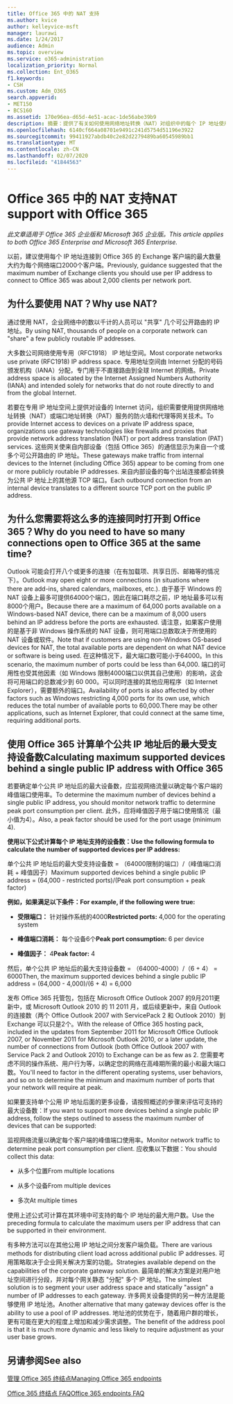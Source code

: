 ```yaml
---
title: Office 365 中的 NAT 支持
ms.author: kvice
author: kelleyvice-msft
manager: laurawi
ms.date: 1/24/2017
audience: Admin
ms.topic: overview
ms.service: o365-administration
localization_priority: Normal
ms.collection: Ent_O365
f1.keywords:
- CSH
ms.custom: Adm_O365
search.appverid:
- MET150
- BCS160
ms.assetid: 170e96ea-d65d-4e51-acac-1de56abe39b9
description: 摘要：提供了有关如何使用网络地址转换（NAT）对组织中的每个 IP 地址使用的客户端的正确数量的详细信息。
ms.openlocfilehash: 6140cf664a08701e9491c241d5754d51196e3922
ms.sourcegitcommit: 99411927abdb40c2e82d2279489ba60545989bb1
ms.translationtype: MT
ms.contentlocale: zh-CN
ms.lasthandoff: 02/07/2020
ms.locfileid: "41844563"
---
```

# <a name="nat-support-with-office-365"></a><span data-ttu-id="cbfa3-103">Office 365 中的 NAT 支持</span><span class="sxs-lookup"><span data-stu-id="cbfa3-103">NAT support with Office 365</span></span>

<span data-ttu-id="cbfa3-104">*此文章适用于 Office 365 企业版和 Microsoft 365 企业版。*</span><span class="sxs-lookup"><span data-stu-id="cbfa3-104">*This article applies to both Office 365 Enterprise and Microsoft 365 Enterprise.*</span></span>

<span data-ttu-id="cbfa3-105">以前，建议使用每个 IP 地址连接到 Office 365 的 Exchange 客户端的最大数量大约为每个网络端口2000个客户端。</span><span class="sxs-lookup"><span data-stu-id="cbfa3-105">Previously, guidance suggested that the maximum number of Exchange clients you should use per IP address to connect to Office 365 was about 2,000 clients per network port.</span></span>
  
## <a name="why-use-nat"></a><span data-ttu-id="cbfa3-106">为什么要使用 NAT？</span><span class="sxs-lookup"><span data-stu-id="cbfa3-106">Why use NAT?</span></span>

<span data-ttu-id="cbfa3-107">通过使用 NAT，企业网络中的数以千计的人员可以 "共享" 几个可公开路由的 IP 地址。</span><span class="sxs-lookup"><span data-stu-id="cbfa3-107">By using NAT, thousands of people on a corporate network can "share" a few publicly routable IP addresses.</span></span>
  
<span data-ttu-id="cbfa3-108">大多数公司网络使用专用（RFC1918） IP 地址空间。</span><span class="sxs-lookup"><span data-stu-id="cbfa3-108">Most corporate networks use private (RFC1918) IP address space.</span></span> <span data-ttu-id="cbfa3-109">专用地址空间由 Internet 分配的号码颁发机构（IANA）分配，专门用于不直接路由到全球 Internet 的网络。</span><span class="sxs-lookup"><span data-stu-id="cbfa3-109">Private address space is allocated by the Internet Assigned Numbers Authority (IANA) and intended solely for networks that do not route directly to and from the global Internet.</span></span>
  
<span data-ttu-id="cbfa3-110">若要在专用 IP 地址空间上提供对设备的 Internet 访问，组织需要使用提供网络地址转换（NAT）或端口地址转换（PAT）服务的防火墙和代理等网关技术。</span><span class="sxs-lookup"><span data-stu-id="cbfa3-110">To provide Internet access to devices on a private IP address space, organizations use gateway technologies like firewalls and proxies that provide network address translation (NAT) or port address translation (PAT) services.</span></span> <span data-ttu-id="cbfa3-111">这些网关使来自内部设备（包括 Office 365）的通信显示为来自一个或多个可公开路由的 IP 地址。</span><span class="sxs-lookup"><span data-stu-id="cbfa3-111">These gateways make traffic from internal devices to the Internet (including Office 365) appear to be coming from one or more publicly routable IP addresses.</span></span> <span data-ttu-id="cbfa3-112">来自内部设备的每个出站连接都会转换为公共 IP 地址上的其他源 TCP 端口。</span><span class="sxs-lookup"><span data-stu-id="cbfa3-112">Each outbound connection from an internal device translates to a different source TCP port on the public IP address.</span></span> 
  
## <a name="why-do-you-need-to-have-so-many-connections-open-to-office-365-at-the-same-time"></a><span data-ttu-id="cbfa3-113">为什么您需要将这么多的连接同时打开到 Office 365？</span><span class="sxs-lookup"><span data-stu-id="cbfa3-113">Why do you need to have so many connections open to Office 365 at the same time?</span></span>

<span data-ttu-id="cbfa3-114">Outlook 可能会打开八个或更多的连接（在有加载项、共享日历、邮箱等的情况下）。</span><span class="sxs-lookup"><span data-stu-id="cbfa3-114">Outlook may open eight or more connections (in situations where there are add-ins, shared calendars, mailboxes, etc.).</span></span> <span data-ttu-id="cbfa3-115">由于基于 Windows 的 NAT 设备上最多可提供64000个端口，因此在端口耗尽之前，IP 地址最多可以有8000个用户。</span><span class="sxs-lookup"><span data-stu-id="cbfa3-115">Because there are a maximum of 64,000 ports available on a Windows-based NAT device, there can be a maximum of 8,000 users behind an IP address before the ports are exhausted.</span></span> <span data-ttu-id="cbfa3-116">请注意，如果客户使用的是基于非 Windows 操作系统的 NAT 设备，则可用端口总数取决于所使用的 NAT 设备或软件。</span><span class="sxs-lookup"><span data-stu-id="cbfa3-116">Note that if customers are using non-Windows OS-based devices for NAT, the total available ports are dependent on what NAT device or software is being used.</span></span> <span data-ttu-id="cbfa3-117">在这种情况下，最大端口数可能小于64000。</span><span class="sxs-lookup"><span data-stu-id="cbfa3-117">In this scenario, the maximum number of ports could be less than 64,000.</span></span> <span data-ttu-id="cbfa3-118">端口的可用性也受其他因素（如 Windows 限制4000端口以供其自己使用）的影响，这会将可用端口的总数减少到 60 000。可以同时连接的其他应用程序（如 Internet Explorer），需要额外的端口。</span><span class="sxs-lookup"><span data-stu-id="cbfa3-118">Availability of ports is also affected by other factors such as Windows restricting 4,000 ports for its own use, which reduces the total number of available ports to 60,000.There may be other applications, such as Internet Explorer, that could connect at the same time, requiring additional ports.</span></span>
  
## <a name="calculating-maximum-supported-devices-behind-a-single-public-ip-address-with-office-365"></a><span data-ttu-id="cbfa3-119">使用 Office 365 计算单个公共 IP 地址后的最大受支持设备数</span><span class="sxs-lookup"><span data-stu-id="cbfa3-119">Calculating maximum supported devices behind a single public IP address with Office 365</span></span>

<span data-ttu-id="cbfa3-120">若要确定单个公共 IP 地址后的最大设备数，应监视网络流量以确定每个客户端的峰值端口使用率。</span><span class="sxs-lookup"><span data-stu-id="cbfa3-120">To determine the maximum number of devices behind a single public IP address, you should monitor network traffic to determine peak port consumption per client.</span></span> <span data-ttu-id="cbfa3-121">此外，应将峰值因子用于端口使用情况（最小值为4）。</span><span class="sxs-lookup"><span data-stu-id="cbfa3-121">Also, a peak factor should be used for the port usage (minimum 4).</span></span> 
  
 <span data-ttu-id="cbfa3-122">**使用以下公式计算每个 IP 地址支持的设备数：**</span><span class="sxs-lookup"><span data-stu-id="cbfa3-122">**Use the following formula to calculate the number of supported devices per IP address:**</span></span>
  
<span data-ttu-id="cbfa3-123">单个公共 IP 地址后的最大受支持设备数 = （64000限制的端口）/（峰值端口消耗 + 峰值因子）</span><span class="sxs-lookup"><span data-stu-id="cbfa3-123">Maximum supported devices behind a single public IP address = (64,000 - restricted ports)/(Peak port consumption + peak factor)</span></span>
  
 <span data-ttu-id="cbfa3-124">**例如，如果满足以下条件：**</span><span class="sxs-lookup"><span data-stu-id="cbfa3-124">**For example, if the following were true:**</span></span>
  
- <span data-ttu-id="cbfa3-125">**受限端口：** 针对操作系统的4000</span><span class="sxs-lookup"><span data-stu-id="cbfa3-125">**Restricted ports:** 4,000 for the operating system</span></span>

- <span data-ttu-id="cbfa3-126">**峰值端口消耗：** 每个设备6个</span><span class="sxs-lookup"><span data-stu-id="cbfa3-126">**Peak port consumption:** 6 per device</span></span>

- <span data-ttu-id="cbfa3-127">**峰值因子：** 4</span><span class="sxs-lookup"><span data-stu-id="cbfa3-127">**Peak factor:** 4</span></span>

<span data-ttu-id="cbfa3-128">然后，单个公共 IP 地址后的最大支持设备数 = （64000-4000）/（6 + 4） = 6000</span><span class="sxs-lookup"><span data-stu-id="cbfa3-128">Then, the maximum supported devices behind a single public IP address = (64,000 - 4,000)/(6 + 4) = 6,000</span></span>
  
<span data-ttu-id="cbfa3-129">发布 Office 365 托管包，包括在 Microsoft Office Outlook 2007 的9月2011更新中，或 Microsoft Outlook 2010 的 11 2011 月，或后续更新中，来自 Outlook 的连接数（两个 Office Outlook 2007 with ServicePack 2 和 Outlook 2010）到 Exchange 可以只是2个。</span><span class="sxs-lookup"><span data-stu-id="cbfa3-129">With the release of Office 365 hosting pack, included in the updates from September 2011 for Microsoft Office Outlook 2007, or November 2011 for Microsoft Outlook 2010, or a later update, the number of connections from Outlook (both Office Outlook 2007 with Service Pack 2 and Outlook 2010) to Exchange can be as few as 2.</span></span> <span data-ttu-id="cbfa3-130">您需要考虑不同的操作系统、用户行为等，以确定您的网络在高峰期所需的最小和最大端口数。</span><span class="sxs-lookup"><span data-stu-id="cbfa3-130">You'll need to factor in the different operating systems, user behaviors, and so on to determine the minimum and maximum number of ports that your network will require at peak.</span></span>
  
<span data-ttu-id="cbfa3-131">如果要支持单个公用 IP 地址后面的更多设备，请按照概述的步骤来评估可支持的最大设备数：</span><span class="sxs-lookup"><span data-stu-id="cbfa3-131">If you want to support more devices behind a single public IP address, follow the steps outlined to assess the maximum number of devices that can be supported:</span></span>
  
<span data-ttu-id="cbfa3-132">监视网络流量以确定每个客户端的峰值端口使用率。</span><span class="sxs-lookup"><span data-stu-id="cbfa3-132">Monitor network traffic to determine peak port consumption per client.</span></span> <span data-ttu-id="cbfa3-133">应收集以下数据：</span><span class="sxs-lookup"><span data-stu-id="cbfa3-133">You should collect this data:</span></span>
  
- <span data-ttu-id="cbfa3-134">从多个位置</span><span class="sxs-lookup"><span data-stu-id="cbfa3-134">From multiple locations</span></span>
    
- <span data-ttu-id="cbfa3-135">从多个设备</span><span class="sxs-lookup"><span data-stu-id="cbfa3-135">From multiple devices</span></span>
    
- <span data-ttu-id="cbfa3-136">多次</span><span class="sxs-lookup"><span data-stu-id="cbfa3-136">At multiple times</span></span>
    
<span data-ttu-id="cbfa3-137">使用上述公式可计算在其环境中可支持的每个 IP 地址的最大用户数。</span><span class="sxs-lookup"><span data-stu-id="cbfa3-137">Use the preceding formula to calculate the maximum users per IP address that can be supported in their environment.</span></span>
  
<span data-ttu-id="cbfa3-138">有多种方法可以在其他公用 IP 地址之间分发客户端负载。</span><span class="sxs-lookup"><span data-stu-id="cbfa3-138">There are various methods for distributing client load across additional public IP addresses.</span></span> <span data-ttu-id="cbfa3-139">可用策略取决于企业网关解决方案的功能。</span><span class="sxs-lookup"><span data-stu-id="cbfa3-139">Strategies available depend on the capabilities of the corporate gateway solution.</span></span> <span data-ttu-id="cbfa3-140">最简单的解决方案是对用户地址空间进行分段，并对每个网关静态 "分配" 多个 IP 地址。</span><span class="sxs-lookup"><span data-stu-id="cbfa3-140">The simplest solution is to segment your user address space and statically "assign" a number of IP addresses to each gateway.</span></span> <span data-ttu-id="cbfa3-141">许多网关设备提供的另一种方法是能够使用 IP 地址池。</span><span class="sxs-lookup"><span data-stu-id="cbfa3-141">Another alternative that many gateway devices offer is the ability to use a pool of IP addresses.</span></span> <span data-ttu-id="cbfa3-142">地址池的优势在于，随着用户群的增长，更有可能在更大的程度上增加和减少需求调整。</span><span class="sxs-lookup"><span data-stu-id="cbfa3-142">The benefit of the address pool is that it is much more dynamic and less likely to require adjustment as your user base grows.</span></span>
  
## <a name="see-also"></a><span data-ttu-id="cbfa3-143">另请参阅</span><span class="sxs-lookup"><span data-stu-id="cbfa3-143">See also</span></span>

[<span data-ttu-id="cbfa3-144">管理 Office 365 终结点</span><span class="sxs-lookup"><span data-stu-id="cbfa3-144">Managing Office 365 endpoints</span></span>](https://support.office.com/article/99cab9d4-ef59-4207-9f2b-3728eb46bf9a)
  
[<span data-ttu-id="cbfa3-145">Office 365 终结点 FAQ</span><span class="sxs-lookup"><span data-stu-id="cbfa3-145">Office 365 endpoints FAQ</span></span>](https://support.office.com/article/d4088321-1c89-4b96-9c99-54c75cae2e6d)
